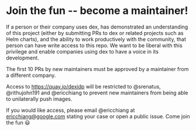 # Join the fun -- become a maintainer!

If a person or their company uses dex, has demonstrated an understanding of this
project (either by submitting PRs to dex or related projects such as Helm
charts), and the ability to work productively with the community, that person
can have write access to this repo. We want to be liberal with this privilege
and enable companies using dex to have a voice in its development.

The first 10 PRs by new maintainers must be approved by a maintainer from a
different company.

Access to https://quay.io/dexidp will be restricted to @srenatus, @rithujohn191
and @ericchiang to prevent new maintainers from being able to unilaterally push
images.

If you would like access, please email @ericchiang at ericchiang@google.com
stating your case or open a public issue. Come join the fun 😃
